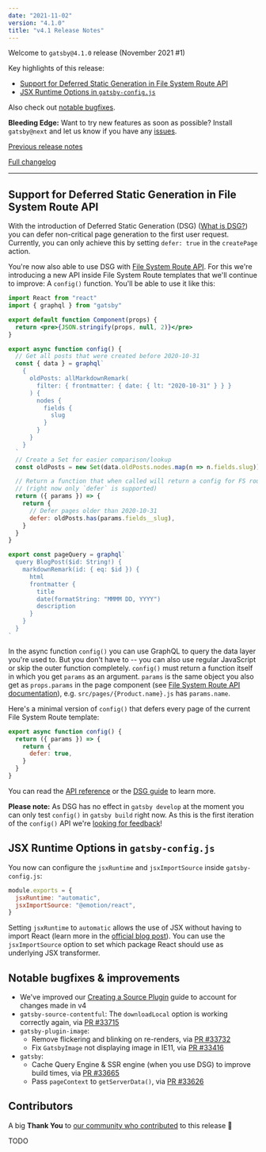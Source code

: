 ```yaml
---
date: "2021-11-02"
version: "4.1.0"
title: "v4.1 Release Notes"
---
```


Welcome to `gatsby@4.1.0` release (November 2021 #1)

Key highlights of this release:

- [Support for Deferred Static Generation in File System Route API](#support-for-deferred-static-generation-in-file-system-route-api)
- [JSX Runtime Options in `gatsby-config.js`](#jsx-runtime-options-in-gatsby-config-js)

Also check out [notable bugfixes](#notable-bugfixes--improvements).

**Bleeding Edge:** Want to try new features as soon as possible? Install `gatsby@next` and let us know
if you have any [issues](https://github.com/gatsbyjs/gatsby/issues).

[Previous release notes](/docs/reference/release-notes/v4.0)

[Full changelog](https://github.com/gatsbyjs/gatsby/compare/gatsby@4.1.0-next.0...gatsby@4.1.0)

---

## Support for Deferred Static Generation in File System Route API

With the introduction of Deferred Static Generation (DSG) ([What is DSG?](/blog/deferred-static-generation-guide)) you can defer non-critical page generation to the first user request. Currently, you can only achieve this by setting `defer: true` in the `createPage` action.

You're now also able to use DSG with [File System Route API](/docs/reference/routing/file-system-route-api/). For this we're introducing a new API inside File System Route templates that we'll continue to improve: A `config()` function. You'll be able to use it like this:

```jsx:title=src/pages/{MarkdownRemark.fields__slug}.jsx
import React from "react"
import { graphql } from "gatsby"

export default function Component(props) {
  return <pre>{JSON.stringify(props, null, 2)}</pre>
}

export async function config() {
  // Get all posts that were created before 2020-10-31
  const { data } = graphql`
    {
      oldPosts: allMarkdownRemark(
        filter: { frontmatter: { date: { lt: "2020-10-31" } } }
      ) {
        nodes {
          fields {
            slug
          }
        }
      }
    }
  `
  // Create a Set for easier comparison/lookup
  const oldPosts = new Set(data.oldPosts.nodes.map(n => n.fields.slug))

  // Return a function that when called will return a config for FS route pages
  // (right now only `defer` is supported)
  return ({ params }) => {
    return {
      // Defer pages older than 2020-10-31
      defer: oldPosts.has(params.fields__slug),
    }
  }
}

export const pageQuery = graphql`
  query BlogPost($id: String!) {
    markdownRemark(id: { eq: $id }) {
      html
      frontmatter {
        title
        date(formatString: "MMMM DD, YYYY")
        description
      }
    }
  }
`
```

In the async function `config()` you can use GraphQL to query the data layer you're used to. But you don't have to -- you can also use regular JavaScript or skip the outer function completely. `config()` must return a function itself in which you get `params` as an argument. `params` is the same object you also get as `props.params` in the page component (see [File System Route API documentation](/docs/reference/routing/file-system-route-api/#collection-route-components)), e.g. `src/pages/{Product.name}.js` has `params.name`.

Here's a minimal version of `config()` that defers every page of the current File System Route template:

```js
export async function config() {
  return ({ params }) => {
    return {
      defer: true,
    }
  }
}
```

You can read the [API reference](TODO) or the [DSG guide](/docs/how-to/rendering-options/using-deferred-static-generation/) to learn more.

**Please note:** As DSG has no effect in `gatsby develop` at the moment you can only test `config()` in `gatsby build` right now. As this is the first iteration of the `config()` API we're [looking for feedback](https://github.com/gatsbyjs/gatsby/discussions/33789)!

## JSX Runtime Options in `gatsby-config.js`

You now can configure the `jsxRuntime` and `jsxImportSource` inside `gatsby-config.js`:

```js:title=gatsby-config.js
module.exports = {
  jsxRuntime: "automatic",
  jsxImportSource: "@emotion/react",
}
```

Setting `jsxRuntime` to `automatic` allows the use of JSX without having to import React (learn more in the [official blog post](https://reactjs.org/blog/2020/09/22/introducing-the-new-jsx-transform.html)). You can use the `jsxImportSource` option to set which package React should use as underlying JSX transformer.

## Notable bugfixes & improvements

- We've improved our [Creating a Source Plugin](/docs/how-to/plugins-and-themes/creating-a-source-plugin/) guide to account for changes made in v4
- `gatsby-source-contentful`: The `downloadLocal` option is working correctly again, via [PR #33715](https://github.com/gatsbyjs/gatsby/pull/33715)
- `gatsby-plugin-image`:
  - Remove flickering and blinking on re-renders, via [PR #33732](https://github.com/gatsbyjs/gatsby/pull/33732)
  - Fix `GatsbyImage` not displaying image in IE11, via [PR #33416](https://github.com/gatsbyjs/gatsby/pull/33416)
- `gatsby`:
  - Cache Query Engine & SSR engine (when you use DSG) to improve build times, via [PR #33665](https://github.com/gatsbyjs/gatsby/pull/33665)
  - Pass `pageContext` to `getServerData()`, via [PR #33626](https://github.com/gatsbyjs/gatsby/pull/33626)

## Contributors

A big **Thank You** to [our community who contributed](https://github.com/gatsbyjs/gatsby/compare/gatsby@4.1.0-next.0...gatsby@4.1.0) to this release 💜

TODO
